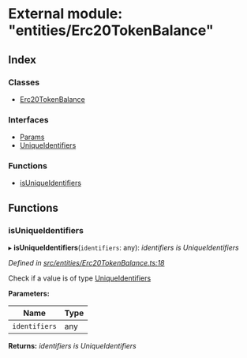 # External module: "entities/Erc20TokenBalance"

## Index

### Classes

* [Erc20TokenBalance](../classes/_entities_erc20tokenbalance_.erc20tokenbalance.md)

### Interfaces

* [Params](../interfaces/_entities_erc20tokenbalance_.params.md)
* [UniqueIdentifiers](../interfaces/_entities_erc20tokenbalance_.uniqueidentifiers.md)

### Functions

* [isUniqueIdentifiers](_entities_erc20tokenbalance_.md#isuniqueidentifiers)

## Functions

###  isUniqueIdentifiers

▸ **isUniqueIdentifiers**(`identifiers`: any): *identifiers is UniqueIdentifiers*

*Defined in [src/entities/Erc20TokenBalance.ts:18](https://github.com/PolymathNetwork/polymath-sdk/blob/45453ad/src/entities/Erc20TokenBalance.ts#L18)*

Check if a value is of type [UniqueIdentifiers](../interfaces/_entities_erc20tokenbalance_.uniqueidentifiers.md)

**Parameters:**

Name | Type |
------ | ------ |
`identifiers` | any |

**Returns:** *identifiers is UniqueIdentifiers*
